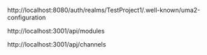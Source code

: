 http://localhost:8080/auth/realms/TestProject1/.well-known/uma2-configuration 


http://localhost:3001/api/modules


http://localhost:3001/apj/channels

